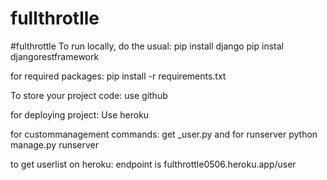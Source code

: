 # fullthrotlle
#fulthrottle
To run locally, do the usual:
pip install django
pip instal djangorestframework

for required packages:
pip install -r requirements.txt

To store your project code:
use github

for deploying project:
Use heroku

for custommanagement commands:
get _user.py
and for runserver
python manage.py runserver


to get userlist on heroku:
endpoint is fulthrottle0506.heroku.app/user
